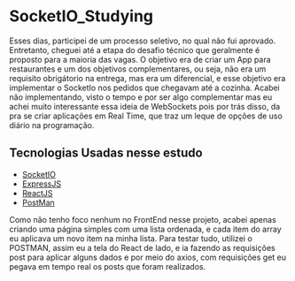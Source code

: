 # SocketIO_Studying

Esses dias, participei de um processo seletivo, no qual não fui aprovado. Entretanto, cheguei até a etapa do desafio técnico que geralmente é proposto para a maioria das vagas. O objetivo era de criar um App para restaurantes e um dos objetivos complementares, ou seja, não era um requisito obrigátorio na entrega, mas era um diferencial, e esse objetivo era implementar o SocketIo nos pedidos que chegavam até a cozinha. Acabei não implementando, visto o tempo e por ser algo complementar mas eu achei muito interessante essa ideia de WebSockets pois por trás disso, da pra se criar aplicações em Real Time, que traz um leque de opções de uso diário na programação.

## Tecnologias Usadas nesse estudo

* [SocketIO](https://socket.io/)
* [ExpressJS](https://expressjs.com/)
* [ReactJS](https://reactjs.org/)
* [PostMan](https://www.postman.com/)

Como não tenho foco nenhum no FrontEnd nesse projeto, acabei apenas criando uma página simples com uma lista ordenada, e cada item do array eu aplicava um novo item na minha lista. Para testar tudo, utilizei o POSTMAN, assim eu a tela do React de lado, e ia fazendo as requisições post para aplicar alguns dados e por meio do axios, com requisições get eu pegava em tempo real os posts que foram realizados.

